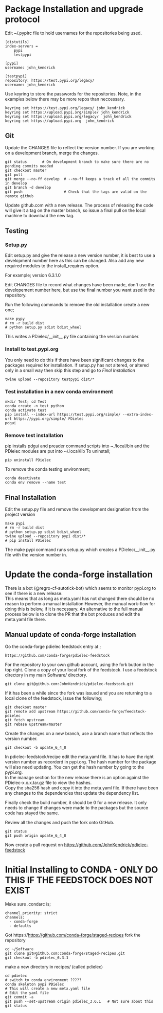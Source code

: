 # Package Installation and upgrade protocol
Edit ~/.pypirc file to hold usernames for the repositories being used.

```
[distutils]
index-servers = 
	pypi
	testpypi

[pypi]
username: john_kendrick

[testpypi]
repository: https://test.pypi.org/legacy/
username: john_kendrick
```

Use keyring to store the passwords for the repositories.  Note, in the examples below there may be more repos than neccessary.

    keyring set https://test.pypi.org/legacy/ john_kendrick
    keyring set https://upload.pypi.org/simple/ john_kendrick
    keyring set https://upload.pypi.org/legacy/  john_kendrick
    keyring set https://upload.pypi.org  john_kendrick

## Git

Update the CHANGES file to reflect the version number.  If you are working on a development branch, merge the changes.

```
git status       # On development branch to make sure there are no pending commits needed
git checkout master
git pull
git merge --no-ff develop  # --no-ff keeps a track of all the commits in develop
git branch -d develop
git push                   # Check that the tags are valid on the remote github

```

Update github.com with a new release.  The process of releasing the code will give it a tag on the master branch, so issue a final pull on the local machine to download the new tag.

## Testing

### Setup.py
Edit setup.py and give the release a new version number, it is best to use a development number here as this can be changed.  Also add any new required modules to the install_requires option.

For example; version 6.3.1.0

Edit CHANGES file to record what changes have been made, don't use the developement number here, but use the final number you want used in the repository.

Run the following commands to remove the old installation create a new one;

    make pypy
    # rm -r build dist
    # python setup.py sdist bdist_wheel

This writes a PDielec/\_\_init\_\_.py file containing the version number.

### Install to test.pypi.org
You only need to do this if there have been significant changes to the packages required for installation.  If setup.py has not altered, or altered only in a small way then skip this step and go to *Final Installation*

    twine upload --repository testpypi dist/*

### Test installation in a new conda environment

	mkdir Test; cd Test
    conda create -n test python
	conda activate test
    pip install --index-url https://test.pypi.org/simple/ --extra-index-url https://pypi.org/simple/ PDielec
	pdgui

### Remove test installation

pip installs pdgui and preader command scripts into ~./local/bin and the PDielec modules are put into ~/.local/lib
To uninstall;

	pip uninstall PDielec

To remove the conda testing environment;
 
	conda deactivate
	conda env remove --name test

## Final Installation

Edit the setup.py file and remove the development designation from the project version

    make pypi
    # rm -r build dist
    # python setup.py sdist bdist_wheel
	twine upload --repository pypi dist/*
    # pip install PDielec

The make pypi command runs setup.py which creates a PDielec/\_\_init\_\_.py file with the version number in.

# Update the conda-forge installation
There is a bot (@regro-cf-autotick-bot) which seems to monitor pypi.org to see if there is a new release.  
This means that as long as meta.yaml has not changed there should be no reason to perform a manual installation
However, the manual work-flow for doing this is below, if it is necessary.  An alternative to the full manual process below is to clone the PR that the bot produces and edit the meta.yaml file there.

## Manual update of conda-forge installation  

Go the conda-forge pdielec feedstock entry at ;

    https://github.com/conda-forge/pdielec-feedstock

For the repository to your own github account, using the fork button in the top right. 
Clone a copy of your local fork of the feedstock.  I use a feedstock directory in my main Software/ directory.

    git clone git@github.com:JohnKendrick/pdielec-feedstock.git

If it has been a while since the fork was issued and you are returning to a local clone of the feedstock, issue the following;

    git checkout master
    git remote add upstream https://github.com/conda-forge/feedstock-pdielec
    git fetch upstream
    git rebase upstream/master

Create the changes on a new branch, use a branch name that reflects the version number.

    git checkout -b update_6_4_0

In pdielec-feedstock/recipe edit the meta.yaml file.  It has to have the right version number as recorderd in pypi.org.
The hash number for the package will also need updating.  You can get the hash number by going to the pypi.org.  
In the manage section for the new release there is an option against the PDielec-x.x.x.tar.gz file to view the hashes.  
Copy the sha256 hash and copy it into the meta.yaml file.
If there have been any changes to the dependencies that update the dependency list.

Finally check the build number, it should be 0 for a new release.  It only needs to change if changes were made to the packages but the source code has stayed the same.

Review all the changes and push the fork onto GitHub.

    git status
	git push origin update_6_4_0

Now create a pull request on https://github.com/JohnKendrick/pdielec-feedstock




# Initial Installing to CONDA - ONLY DO THIS IF THE FEEDSTOCK DOES NOT EXIST

Make sure .condarc is;

```
channel_priority: strict
channels:
  - conda-forge
  - defaults
```

Got https://https://github.com/conda-forge/staged-recipes
fork the repository

```
cd ~/Software
git clone git@github.com:conda-forge/staged-recipes.git
git checkout -b pdielec_6.3.1
```

make a new directory in recipes/ (called pdielec)

```
cd pdielec
# switch to conda environment ?????
conda skeleton pypi PDielec
# This will create a new meta.yaml file
# Edit the yaml file
git commit -a
git push --set-upstream origin pdielec_3.6.1   # Not sure about this
git status
```

